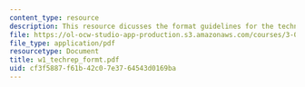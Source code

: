 ```yaml
---
content_type: resource
description: This resource dicusses the format guidelines for the technical report.
file: https://ol-ocw-studio-app-production.s3.amazonaws.com/courses/3-014-materials-laboratory-fall-2006/cf3f5887f61b42c07e3764543d0169ba_w1_techrep_formt.pdf
file_type: application/pdf
resourcetype: Document
title: w1_techrep_formt.pdf
uid: cf3f5887-f61b-42c0-7e37-64543d0169ba
---
```

